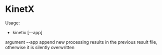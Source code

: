# KinetX

Usage:
- kinetix [--app]

argument --app append new processing results in the previous result file, otherwise it is silently overwritten
